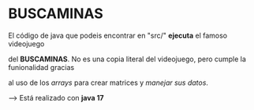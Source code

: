 # BUSCAMINAS

El código de java que podeis encontrar en "src/" **ejecuta** el famoso videojuego

del **BUSCAMINAS**. No es una copia literal del videojuego, pero cumple la funionalidad gracias

al uso de los *arrays* para crear matrices y *manejar sus datos*.

 --> Está realizado con **java 17**
